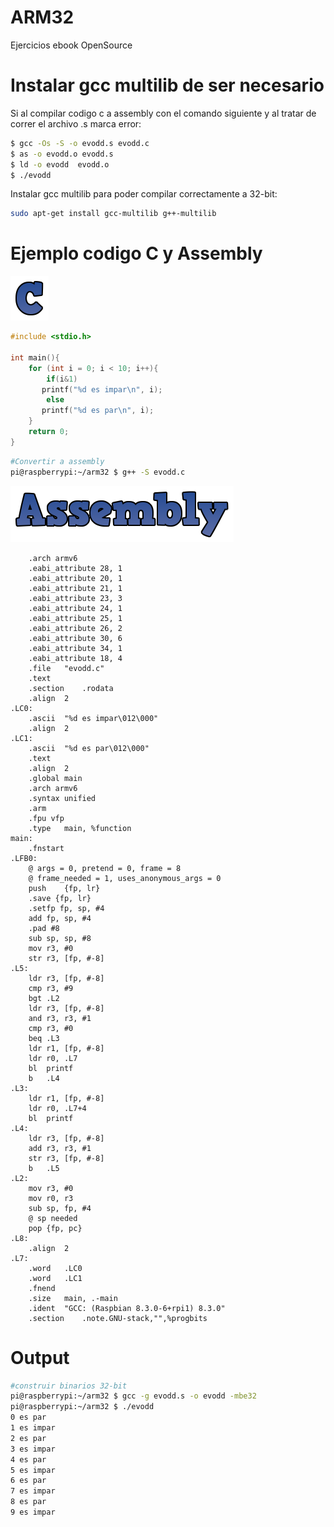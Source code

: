 # ARM32
Ejercicios ebook OpenSource

# Instalar gcc multilib de ser necesario
Si al compilar codigo c a assembly con el comando siguiente y al tratar de correr el archivo .s marca error:
```bash
$ gcc -Os -S -o evodd.s evodd.c
$ as -o evodd.o evodd.s
$ ld -o evodd  evodd.o
$ ./evodd
```

Instalar gcc multilib para poder compilar correctamente a 32-bit:
```bash
sudo apt-get install gcc-multilib g++-multilib
```

# Ejemplo codigo C y Assembly

![](images/c.png) 

```c
#include <stdio.h>

int main(){
    for (int i = 0; i < 10; i++){
        if(i&1)
	   printf("%d es impar\n", i);
        else
	   printf("%d es par\n", i);
    }
    return 0;
}
```

```bash
#Convertir a assembly
pi@raspberrypi:~/arm32 $ g++ -S evodd.c
```

![](images/asm.png)

```assembly
	.arch armv6
	.eabi_attribute 28, 1
	.eabi_attribute 20, 1
	.eabi_attribute 21, 1
	.eabi_attribute 23, 3
	.eabi_attribute 24, 1
	.eabi_attribute 25, 1
	.eabi_attribute 26, 2
	.eabi_attribute 30, 6
	.eabi_attribute 34, 1
	.eabi_attribute 18, 4
	.file	"evodd.c"
	.text
	.section	.rodata
	.align	2
.LC0:
	.ascii	"%d es impar\012\000"
	.align	2
.LC1:
	.ascii	"%d es par\012\000"
	.text
	.align	2
	.global	main
	.arch armv6
	.syntax unified
	.arm
	.fpu vfp
	.type	main, %function
main:
	.fnstart
.LFB0:
	@ args = 0, pretend = 0, frame = 8
	@ frame_needed = 1, uses_anonymous_args = 0
	push	{fp, lr}
	.save {fp, lr}
	.setfp fp, sp, #4
	add	fp, sp, #4
	.pad #8
	sub	sp, sp, #8
	mov	r3, #0
	str	r3, [fp, #-8]
.L5:
	ldr	r3, [fp, #-8]
	cmp	r3, #9
	bgt	.L2
	ldr	r3, [fp, #-8]
	and	r3, r3, #1
	cmp	r3, #0
	beq	.L3
	ldr	r1, [fp, #-8]
	ldr	r0, .L7
	bl	printf
	b	.L4
.L3:
	ldr	r1, [fp, #-8]
	ldr	r0, .L7+4
	bl	printf
.L4:
	ldr	r3, [fp, #-8]
	add	r3, r3, #1
	str	r3, [fp, #-8]
	b	.L5
.L2:
	mov	r3, #0
	mov	r0, r3
	sub	sp, fp, #4
	@ sp needed
	pop	{fp, pc}
.L8:
	.align	2
.L7:
	.word	.LC0
	.word	.LC1
	.fnend
	.size	main, .-main
	.ident	"GCC: (Raspbian 8.3.0-6+rpi1) 8.3.0"
	.section	.note.GNU-stack,"",%progbits
```

# Output
```bash
#construir binarios 32-bit
pi@raspberrypi:~/arm32 $ gcc -g evodd.s -o evodd -mbe32
pi@raspberrypi:~/arm32 $ ./evodd
0 es par
1 es impar
2 es par
3 es impar
4 es par
5 es impar
6 es par
7 es impar
8 es par
9 es impar
```
